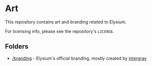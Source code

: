 # Art

This repository contains art and branding related to Elysium.

For licensing info, please see the repository's `LICENSE`.

## Folders

* [/branding](/branding) - Elysium's official branding, mostly created by [intergrav](https://github.com/intergrav)